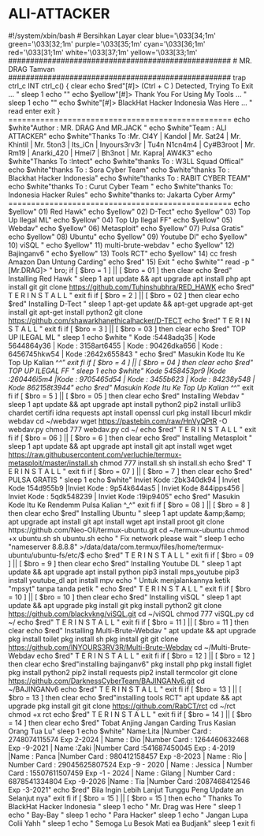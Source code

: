 # ALI-ATTACKER
#!/system/xbin/bash # Bersihkan Layar clear blue='\033[34;1m' green='\033[32;1m' purple='\033[35;1m' cyan='\033[36;1m' red='\033[31;1m' white='\033[37;1m' yellow='\033[33;1m' ################################################### # MR. DRAG Tamvan ################################################### trap ctrl_c INT ctrl_c() { clear echo  $red"[#]> (Ctrl + C ) Detected,  Trying To Exit ... " sleep 1 echo "" echo  $yellow"[#]> Thank You For Using My  Tools ... " sleep 1 echo "" echo  $white"[#]> BlackHat Hacker Indonesia Was  Here ... " read enter exit } ================================================= echo $white"Author : MR. DRAG And MR.JACK " echo $white"Team : ALI ATTACKER" echo $white"Thanks To :Mr. Cl4Y | Kandol | Mr. Sat24 | Mr. Khintil | Mr. 5ton3 | Its_iCn | Inyours3rv3r | Tu4n N1cn4m4 | Cy#B3root | Mr. Rm19 | Anarki_420 | Hmei7 | Bh3not | Mr. Kapra| AW4K3" echo $white"Thanks To :Intect" echo $white"thanks To : W3LL Squad Offical"  echo $white"thanks To : Sora Cyber Team" echo $white"thanks To : Blackhat Hacker  Indonesia" echo $white"thanks To : RABIT CYBER TEAM" echo $white"thanks To : Curut Cyber Team " echo $white"thanks To: Indonesia Hacker Rules" echo $white"thanks to: Jakarta Cyber Army" ================================================= echo  $yellow" 01) Red Hawk" echo  $yellow" 02) D-Tect" echo  $yellow" 03) Top Up Ilegal ML" echo  $yellow" 04) Top Up Ilegal FF" echo  $yellow" 05) Webdav" echo  $yellow" 06) Metasploit" echo  $yellow" 07) Pulsa Gratis" echo  $yellow" 08) Ubuntu" echo  $yellow" 09) Youtube Dl" echo  $yellow" 10) viSQL " echo  $yellow" 11) multi-brute-webdav " echo  $yellow" 12) Bajinganv6 " echo  $yellow" 13) Tools RCT" echo  $yellow" 14)  cc fresh Amazon Dan Untung Carding" echo  $red" 15) Exit " echo  $white"" read -p "[Mr.DRAG]> " bro;  if [ $bro = 1 ] || [ $bro = 01 ] then clear echo  $red" Installing Red Hawk " sleep 1 apt update &amp;&amp; apt upgrade apt install php apt install git git clone  https://github.com/Tuhinshubhra/RED_HAWK echo  $red" T E R I N S T A L L " exit fi  if [ $bro = 2 ] || [ $bro = 02 ] then clear echo  $red" Installing D-Tect " sleep 1 apt-get update &amp;&amp; apt-get upgrade apt-get install git apt-get install python2 git clone  https://github.com/shawarkhanethicalhacker/D-TECT echo  $red" T E R I N S T A L L " exit fi  if [ $bro = 3 ] || [ $bro = 03 ] then clear echo  $red" TOP UP ILEGAL ML " sleep 1 echo  $white " Kode :5448adq35 | Kode 5644864y36 | Kode : 3158art6455 | Kode : 90426dka656 | Kode : 6456745hkw54 | Kode :2642x655843 " echo  $red" Masukin Kode Itu Ke Top Up Kalian ^_^" exit fi  if [ $bro = 4 ] || [ $bro = 04 ] then clear echo  $red" TOP UP ILEGAL FF " sleep 1 echo  $white"  Kode 5458453pr9 |Kode :260446i5m4 |Kode : 9705465d54 | Kode : 3455b623 | Kode : 84238y548 | Kode 862158t3944" echo  $red" Masukin Kode Itu Ke Top Up Kalian ^_^" exit fi  if [ $bro = 5 ] || [ $bro = 05 ] then clear echo  $red" Installing Webdav " sleep 1 apt update &amp;&amp; apt upgrade apt install python2 pip2 install urllib3 chardet certifi idna  requests apt install openssl curl pkg install libcurl mkdir webdav cd ~/webdav wget https://pastebin.com/raw/HnVyQPtR -O  webdav.py chmod 777 webdav.py cd ~/ echo  $red" T E R I N S T A L L " exit fi  if [ $bro = 06 ] || [ $bro = 6 ] then clear echo  $red" Installing Metasploit " sleep 1 apt update &amp;&amp; apt upgrade apt install git apt install wget wget https://raw.githubusercontent.com/verluchie/termux-metasploit/master/install.sh chmod 777 install.sh sh install.sh echo  $red" T E R I N S T A L L " exit fi  if [ $bro = 07 ] || [ $bro = 7 ] then clear echo  $red" PULSA GRATIS " sleep 1 echo  $white" Inviet Kode :2bk340dk94 | Inviet Kode 154d955b9 |Inviet Kode : 9p54k644as5 | Inviet Kode 844ipps456 | Inviet Kode : 5qdk548239 | Inviet Kode :19ip9405" echo  $red" Masukin Kode Itu Ke Rendemm Pulsa Kalian ^_^" exit fi  if [ $bro = 08 ] || [ $bro = 8 ] then clear echo  $red" Installing Ubuntu " sleep 1 apt update &amp;&amp; apt upgrade apt install git apt install wget apt install proot git clone  https://github.com/Neo-Oli/termux-ubuntu.git cd ~/termux-ubuntu chmod +x ubuntu.sh sh ubuntu.sh echo " Fix network please wait " sleep 1 echo "nameserver 8.8.8.8"  >/data/data/com.termux/files/home/termux-ubuntu/ubuntu-fs/etc/$ echo  $red" T E R I N S T A L L " exit fi  if [ $bro = 09 ] || [ $bro = 9 ] then clear echo  $red" Installing Youtube DL " sleep 1 apt update &amp;&amp; apt upgrade apt install python pip3 install mps_youtube pip3 install youtube_dl apt install mpv echo " Untuk menjalankannya ketik "mpsyt"  tanpa tanda petik " echo  $red" T E R I N S T A L L " exit fi  if [ $bro = 10 ] || [ $bro = 10 ] then clear echo  $red" Installing viSQL " sleep 1 apt update &amp;&amp; apt upgrade pkg install git pkg install python2 git clone  https://github.com/blackvkng/viSQL.git cd ~/viSQL chmod 777 viSQL.py cd ~/ echo  $red" T E R I N S T A L L " exit fi  if [ $bro = 11 ] || [ $bro = 11 ] then clear echo  $red" Installing Multi-Brute-Webdav " apt update &amp;&amp; apt upgrade pkg install toilet pkg install sh pkg install git git clone  https://github.com/INYOURS3RV3R/Multi-Brute-Webdav cd ~/Multi-Brute-Webdav echo  $red" T E R I N S T A L L " exit fi  if [ $bro = 12 ] || [ $bro = 12 ]  then clear echo  $red"installing bajinganv6" pkg install php pkg install figlet pkg install python2 pip2 install requests pip2 install termcolor git clone  https://github.com/DarknessCyberTeam/BAJINGANv6.git cd ~/BAJINGANv6 echo  $red" T E R I N S T A L L " exit  fi  if [ $bro = 13 ] || [ $bro = 13 ] then clear echo  $red"installing tools RCT" apt update &amp;&amp; apt upgrade pkg install git git clone https://github.com/RabCT/rct cd ~/rct chmod +x rct echo  $red" T E R I N S T A L L " exit fi  if [ $bro = 14 ] || [ $bro = 14 ] then clear echo  $red" Tobat Anjing Jangan Carding Trus Kasian Orang Tua Lu" sleep 1 echo  $white" Name:Lita |Number Card : 2748074115574 Exp 2-2024 | Name : Dio |Number Card : 1264460632468 Exp -9-2021 | Name :Zaki |Number Card :541687450045 Exp : 4-2019 |Name : Panca |Number Card : 980412158457 Exp -8-2023 | Name : Rio | Number Card : 29045625807524 Exp -9 - 2020 | Name : Jessica | Number Card : 15507611507459 Exp -1 - 2024 | Name : Gilang | Number Card : 6878541334804 Exp -9-2026 |Name : Tia |Number Card :2087468412546 Exp -3-2021" echo  $red" Bila Ingin Lebih Lanjut Tunggu Peng Update an Selanjut nya" exit fi  if [ $bro = 15 ] || [ $bro = 15 ] then echo " Thanks To BlackHat Hacker Indonesia " sleep 1 echo " Mr. Drag was Here " sleep 1 echo " Bay-Bay " sleep 1 echo " Para Hacker" sleep 1 echo " Jangan Lupa Colii Yahh " sleep 1 echo " Semoga Lu Besok Mati ea Budjank" sleep 1 exit fi
